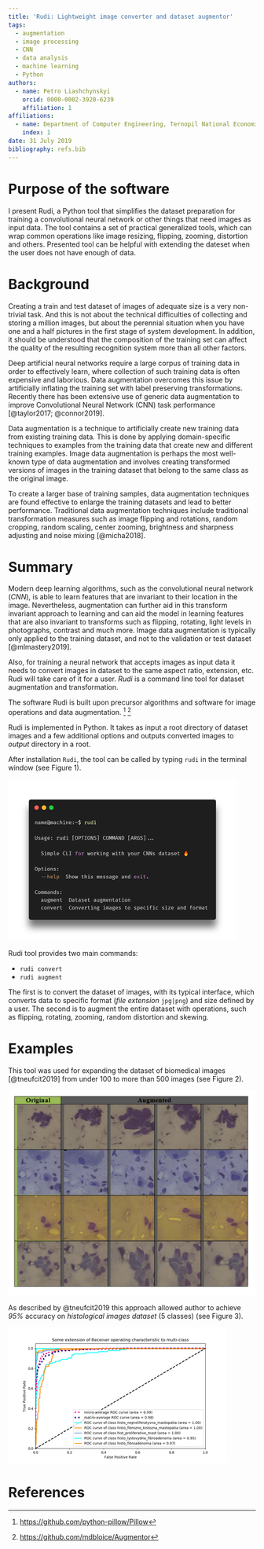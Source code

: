 ```yaml
---
title: 'Rudi: Lightweight image converter and dataset augmentor'
tags:
  - augmentation
  - image processing
  - CNN
  - data analysis
  - machine learning
  - Python
authors:
  - name: Petro Liashchynskyi
    orcid: 0000-0002-3920-6239
    affiliation: 1
affiliations:
  - name: Department of Computer Engineering, Ternopil National Economic University, Ternopil 46003, Ukraine
    index: 1
date: 31 July 2019
bibliography: refs.bib
---
```



# Purpose of the software

I present Rudi, a Python tool that simplifies the dataset preparation for training a convolutional neural network or other things that need images as input data. The tool contains a set of practical generalized tools, which can wrap common operations like image resizing, flipping, zooming, distortion and others. Presented tool can be helpful with extending the dateset when the user does not have enough of data.

# Background

Creating a train and test dataset of images of adequate size is a very 
non-trivial task. And this is not about the technical difficulties of collecting 
and storing a million images, but about the perennial situation when you 
have one and a half pictures in the first stage of system development. 
In addition, it should be understood that the composition of the training set 
can affect the quality of the resulting recognition system more than all other factors.

Deep artificial neural networks require a large corpus of training data in order to 
effectively learn, where collection of such training data is often expensive and laborious. 
Data augmentation overcomes this issue by artificially inflating the training
set with label preserving transformations. Recently there has been extensive use 
of generic data augmentation to improve Convolutional Neural Network (CNN) task performance [@taylor2017; @connor2019].

Data augmentation is a technique to artificially create new training data from existing training data. 
This is done by applying domain-specific techniques to examples from the training data that create new 
and different training examples. Image data augmentation is perhaps the most well-known type of data 
augmentation and involves creating transformed versions of images in the training dataset that 
belong to the same class as the original image.

To create a larger base of training samples, data augmentation techniques are found effective 
to enlarge the training datasets and lead to better performance. Traditional data 
augmentation techniques include traditional transformation measures such as image 
flipping and rotations, random cropping, random scaling, center zooming, 
brightness and sharpness adjusting and noise mixing [@micha2018]. 

# Summary

Modern deep learning algorithms, such as the convolutional neural network (*CNN*), is able to 
learn features that are invariant to their location in the image. Nevertheless, augmentation 
can further aid in this transform invariant approach to learning and can aid the model in learning 
features that are also invariant to transforms such as flipping, rotating, 
light levels in photographs, contrast and much more. Image data augmentation is typically only applied 
to the training dataset, and not to the validation or test dataset [@mlmastery2019].

Also, for training a neural network that accepts images as input data it needs 
to convert images in dataset to the same aspect ratio, extension, etc. Rudi will 
take care of it for a user. *Rudi* is a command line tool for dataset augmentation and transformation.

The software Rudi is built upon precursor algorithms and software for image operations 
and data augmentation. [^1] [^2]

Rudi is implemented in Python. It takes as input a root directory of dataset images and a few additional 
options and outputs converted images to *output* directory in a root. 

After installation `Rudi`, the tool can be called by typing `rudi` in the terminal window (see Figure 1).

![Output information after calling `Rudi` script in terminal. ](figure1.png)

Rudi tool provides two main commands:

+ `rudi convert`
+ `rudi augment`

The first is to convert the dataset of images, with its typical interface, 
which converts data to specific format (*file extension* `jpg|png`) and size defined by a user. 
The second is to augment the entire dataset with operations, such as flipping, 
rotating, zooming, random distortion and skewing.

[^1]: <https://github.com/python-pillow/Pillow>

[^2]: <https://github.com/mdbloice/Augmentor>

# Examples

This tool was used for expanding the dataset of biomedical images [@tneufcit2019] from under 100 to more than 500 images (see Figure 2).

![Example images of the original and augmented dataset. ](figure2.png)

As described by @tneufcit2019 this approach allowed author to achieve *95%* accuracy on *histological images dataset* (5 classes) (see Figure 3).

![ROC crurve for CNN classifier for histological images. ](figure3.png)

# References
